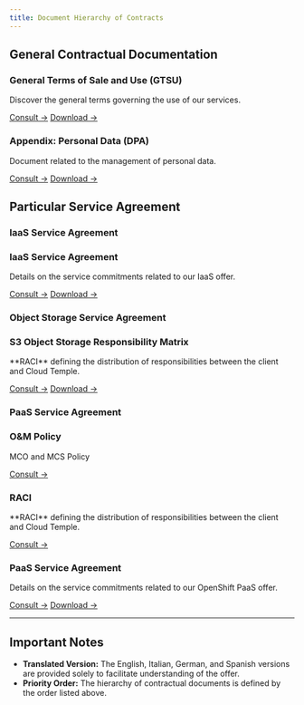 ```yaml
---
title: Document Hierarchy of Contracts
---
```


## General Contractual Documentation

<div class="card-grid">

  <div class="card">
    <h3>General Terms of Sale and Use (GTSU)</h3>
    <p>Discover the general terms governing the use of our services.</p>
    <a href="/docs/governance/cgvu" class="card-link">Consult &rarr;</a>
    <a href="/docs/governance/cgvu.docx" download="/docs/governance/cgvu.docx" class="card-link">Download &rarr;</a>
  </div>

  <div class="card">
    <h3>Appendix: Personal Data (DPA)</h3>
    <p>Document related to the management of personal data.</p>
    <a href="/docs/governance/dpa" class="card-link">Consult &rarr;</a>
    <a href="/docs/governance/dpa.docx" download="/docs/governance/dpa.docx" class="card-link">Download &rarr;</a>

  </div>
</div>

## Particular Service Agreement

### IaaS Service Agreement
 <div class="card-grid">
  <div class="card">
    <h3>IaaS Service Agreement</h3>
    <p>Details on the service commitments related to our IaaS offer.</p>
    <a href="/docs/governance/iaas/sla_iaas" class="card-link">Consult &rarr;</a>
    <a href="/docs/governance/iaas/sla_iaas.docx" download="/docs/governance/iaas/sla_iaas.docx" class="card-link">Download &rarr;</a>
  </div>
</div>

### Object Storage Service Agreement
 <div class="card-grid">
  <div class="card">
    <h3>S3 Object Storage Responsibility Matrix</h3>
    <p>**RACI** defining the distribution of responsibilities between the client and Cloud Temple.</p>
    <a href="/docs/governance/iaas/raci_s3" class="card-link">Consult &rarr;</a>
    <a href="/docs/governance/iaas/raci_s3.docx" download="/docs/governance/iaas/raci_s3.docx" class="card-link">Download &rarr;</a>
  </div>
</div>

### PaaS Service Agreement
 <div class="card-grid">
  <div class="card">
    <h3>O&M Policy</h3>
    <p>MCO and MCS Policy</p>
    <a href="/docs/governance/paas/mco_mcs" class="card-link">Consult &rarr;</a>
  </div>
  <div class="card">
    <h3>RACI</h3>
    <p>**RACI** defining the distribution of responsibilities between the client and Cloud Temple.</p>
    <a href="/docs/governance/paas/raci" class="card-link">Consult &rarr;</a>
  </div>
  <div class="card">
    <h3>PaaS Service Agreement</h3>
    <p>Details on the service commitments related to our OpenShift PaaS offer.</p>
    <a href="/docs/governance/paas/service_agreement_paas" class="card-link">Consult &rarr;</a>
    <a href="/docs/governance/paas/service_agreement_paas.docx" download="/docs/governance/paas/service_agreement_paas.docx" class="card-link">Download &rarr;</a>
  </div>
</div>

---

## Important Notes

- **Translated Version:** The English, Italian, German, and Spanish versions are provided solely to facilitate understanding of the offer.
- **Priority Order:** The hierarchy of contractual documents is defined by the order listed above.

